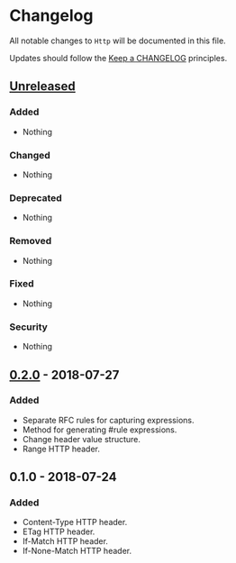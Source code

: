 # Changelog

All notable changes to `Http` will be documented in this file.

Updates should follow the [Keep a CHANGELOG](http://keepachangelog.com/) principles.

## [Unreleased]

### Added
- Nothing

### Changed
- Nothing

### Deprecated
- Nothing

### Removed
- Nothing

### Fixed
- Nothing

### Security
- Nothing

## [0.2.0] - 2018-07-27

### Added
- Separate RFC rules for capturing expressions.
- Method for generating #rule expressions.
- Change header value structure.
- Range HTTP header.

## 0.1.0 - 2018-07-24

### Added
- Content-Type HTTP header.
- ETag HTTP header.
- If-Match HTTP header.
- If-None-Match HTTP header.

[Unreleased]: https://github.com/Stadly/HttpTest/compare/v0.2.0...HEAD
[0.2.0]: https://github.com/Stadly/HttpTest/compare/v0.1.0...v0.2.0

